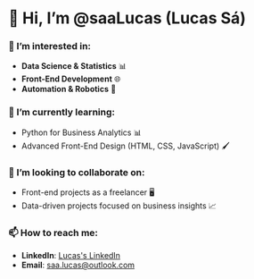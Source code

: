 # 👋 Hi, I’m @saaLucas (Lucas Sá)

### 👀 I’m interested in:
- **Data Science & Statistics** 📊
- **Front-End Development** 🌐
- **Automation & Robotics** 🤖

### 🌱 I’m currently learning:
- Python for Business Analytics 📊
- Advanced Front-End Design (HTML, CSS, JavaScript) 🖌

### 💞️ I’m looking to collaborate on:
- Front-end projects as a freelancer 🖥️
- Data-driven projects focused on business insights 📈

### 📫 How to reach me:
- **LinkedIn**: [Lucas's LinkedIn](https://linkedin.com/in/saalucas7)
- **Email**: saa.lucas@outlook.com
